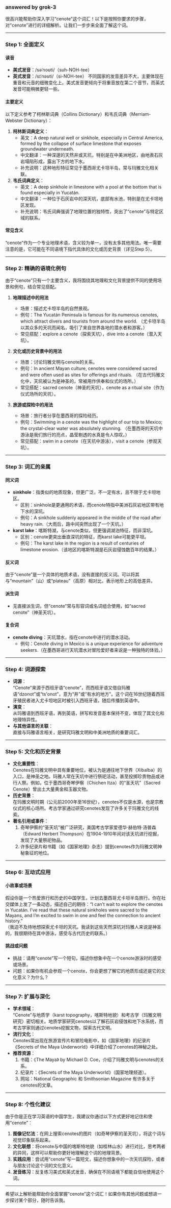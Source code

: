 ### answered by grok-3
很高兴能帮助你深入学习“cenote”这个词汇！以下是按照你要求的步骤，对“cenote”进行的详细解析。让我们一步步来全面了解这个词。

---

### Step 1: 全面定义
#### 读音
- **美式发音**：/səˈnoʊti/（suh-NOH-tee）
- **英式发音**：/sɪˈnəʊti/（si-NOH-tee）
不同国家的发音差异不大，主要体现在重音和元音的细微变化上。美式发音更倾向于将重音放在第二个音节，而英式发音可能稍微更轻一些。

#### 主要定义
以下定义参考了柯林斯词典（Collins Dictionary）和韦氏词典（Merriam-Webster Dictionary）：
1. **柯林斯词典定义**：
   - 英文：A deep natural well or sinkhole, especially in Central America, formed by the collapse of surface limestone that exposes groundwater underneath.
   - 中文翻译：一种深邃的天然井或天坑，特别是在中美洲地区，由地表石灰岩塌陷形成，露出下方的地下水。
   - 补充说明：这种地形特征常见于墨西哥尤卡坦半岛，常与玛雅文化相关联。
2. **韦氏词典定义**：
   - 英文：A deep sinkhole in limestone with a pool at the bottom that is found especially in Yucatán.
   - 中文翻译：一种位于石灰岩中的深天坑，底部有水池，特别是在尤卡坦地区发现。
   - 补充说明：韦氏词典强调了地理位置的独特性，突出了“cenote”与特定区域的联系。

#### 常见含义
“cenote”作为一个专业地理术语，含义较为单一，没有太多其他用法。唯一需要注意的是，它可能在不同语境下指代具体的文化或历史背景（详见Step 5）。

---

### Step 2: 精确的语境化例句
由于“cenote”只有一个主要含义，我将围绕其地理和文化背景提供不同的使用场景和例句，结合常见搭配。

1. **地理描述中的用法**
   - 场景：描述尤卡坦半岛的自然景观。
   - 例句：The Yucatán Peninsula is famous for its numerous cenotes, which attract divers and tourists from around the world.
     （尤卡坦半岛以其众多的天坑而闻名，吸引了来自世界各地的潜水者和游客。）
   - 常见搭配：explore a cenote（探索天坑），dive into a cenote（潜入天坑）。

2. **文化或历史背景中的用法**
   - 场景：讨论玛雅文明与cenote的关系。
   - 例句：In ancient Mayan culture, cenotes were considered sacred and were often used as sites for offerings and rituals.
     （在古代玛雅文化中，天坑被认为是神圣的，常被用作供奉和仪式的场所。）
   - 常见搭配：sacred cenote（神圣的天坑），cenote as a ritual site（作为仪式场所的天坑）。

3. **旅游或探险中的用法**
   - 场景：旅行者分享在墨西哥的探险经历。
   - 例句：Swimming in a cenote was the highlight of our trip to Mexico; the crystal-clear water was absolutely stunning.
     （在墨西哥的天坑中游泳是我们旅行的亮点，晶莹剔透的水真是令人惊叹。）
   - 常见搭配：swim in a cenote（在天坑中游泳），visit a cenote（参观天坑）。

---

### Step 3: 词汇的亲属
#### 同义词
- **sinkhole**：指类似的地质现象，但更广泛，不一定有水，且不限于尤卡坦地区。
  - 区别：sinkhole是更通用的术语，而cenote特指中美洲石灰岩地区带有地下水的深坑。
  - 例句：A sinkhole suddenly appeared in the middle of the road after heavy rain.（大雨后，路中间突然出现了一个天坑。）
- **karst lake**：喀斯特湖，与cenote类似，但更强调湖泊特征，而非深坑。
  - 区别：cenote更突出垂直深坑的特征，而karst lake可能更平坦。
  - 例句：The karst lake in the region is a result of centuries of limestone erosion.（该地区的喀斯特湖是石灰岩侵蚀数百年的结果。）

#### 反义词
由于“cenote”是一个具体的地质术语，没有直接的反义词。可以将其与“mountain”（山）或“plateau”（高原）相对比，表示地形上的高低差异。

#### 派生词
- 无直接派生词，但“cenote”常与形容词或名词组合使用，如“sacred cenote”（神圣天坑）。

#### 复合词
- **cenote diving**：天坑潜水，指在cenote中进行的潜水活动。
  - 例句：Cenote diving in Mexico is a unique experience for adventure seekers.（在墨西哥进行天坑潜水对冒险爱好者来说是一种独特的体验。）

---

### Step 4: 词源探索
- **词源**：  
  “Cenote”来源于西班牙语“cenote”，而西班牙语又借自玛雅语“dzonot”或“ts'onot”，意为“井”或“有水的地方”。这个词在16世纪随着西班牙殖民者进入尤卡坦地区时被引入西班牙语，随后传播到英语中。
- **演变**：  
  从玛雅语到西班牙语，再到英语，拼写和发音基本保持不变，体现了其文化和地理特异性。
- **与其他语言的关联**：  
  直接与玛雅语言相关，是研究玛雅文明和中美洲地质的重要词汇。

---

### Step 5: 文化和历史背景
- **文化重要性**：  
  Cenotes在玛雅文明中具有重要地位，被认为是通往地下世界（Xibalba）的入口，是神圣之地。玛雅人常在天坑中进行祭祀活动，甚至投掷珍贵物品或进行人祭。例如，位于墨西哥奇琴伊察（Chichen Itza）的“圣天坑”（Sacred Cenote）曾出土大量黄金和玉器文物。
- **历史背景**：  
  在玛雅文明时期（公元前2000年至16世纪），cenotes不仅是水源，也是宗教仪式的核心场所。考古学家通过研究cenotes发现了许多关于玛雅文化的线索。
- **著名引用或事件**：  
  1. 奇琴伊察的“圣天坑”被广泛研究，美国考古学家爱德华·赫伯特·汤普森（Edward Herbert Thompson）在1904-1910年间对该天坑进行挖掘，发现了大量祭祀物品。
  2. 许多纪录片和书籍（如《国家地理》杂志）提到cenotes作为玛雅文明神秘象征的地位。

---

### Step 6: 互动式应用
#### 小故事或场景
假设你是一个热爱旅行和历史的中国学生，计划去墨西哥尤卡坦半岛旅行。你在社交媒体上发了一条动态，描述自己的期待：“I can’t wait to explore the cenotes in Yucatán. I’ve read that these natural sinkholes were sacred to the Mayans, and I’m excited to swim in one and feel the connection to ancient history.”  
（我迫不及待地想探索尤卡坦的天坑。我读到这些天然深坑对玛雅人来说是神圣的，我很期待在其中游泳，感受与古代历史的联系。）

#### 挑战或问题
- 挑战：请用“cenote”写一个短句，描述你想象中在一个cenote游泳时的感受或场景。
- 问题：如果你有机会参观一个cenote，你会更想了解它的地质形成还是它的文化意义？为什么？

---

### Step 7: 扩展与深化
- **学术领域**：  
  “Cenote”与地质学（karst topography，喀斯特地貌）和考古学（玛雅文明研究）密切相关。地质学家研究cenotes以了解石灰岩侵蚀和地下水系统，而考古学家则通过cenotes挖掘文物，探索古代文明。
- **流行文化**：  
  Cenotes常出现在旅游宣传片和冒险电影中，如《国家地理》的纪录片《Secrets of the Maya Underworld》中详细介绍了cenotes的神秘之处。
- **推荐资源**：  
  1. 书籍：《The Maya》 by Michael D. Coe，介绍了玛雅文明与cenotes的关系。
  2. 纪录片：《Secrets of the Maya Underworld》（国家地理频道）。
  3. 网站：National Geographic 和 Smithsonian Magazine 有许多关于cenotes的文章。

---

### Step 8: 个性化建议
由于你是正在学习英语的中国学生，我建议你通过以下方式更好地记住和使用“cenote”：
1. **图像记忆法**：在网上搜索cenotes的图片（如奇琴伊察的圣天坑），将这个词与视觉印象联系起来。
2. **文化联想**：将cenote与中国的喀斯特地貌（如桂林山水）进行对比，思考两者的异同，这样可以帮助你更好地理解这个词的地理背景。
3. **实践应用**：尝试用“cenote”写一篇短文，描述你想象中的一次天坑探险，或者与朋友讨论这个词的文化意义。
4. **发音练习**：反复练习美式和英式发音，确保在不同语境下都能自信地使用这个词。

---

希望以上解析能帮助你全面掌握“cenote”这个词汇！如果你有其他问题或想进一步探讨某个部分，随时告诉我。